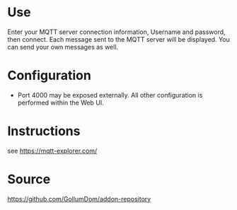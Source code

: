 # Use
Enter your MQTT server connection information, Username and password, then connect. Each message sent to the MQTT server will be displayed.  You can send your own messages as well.

# Configuration
* Port 4000 may be exposed externally.
All other configuration is performed within the Web UI. 

# Instructions
see https://mqtt-explorer.com/

# Source
https://github.com/GollumDom/addon-repository

